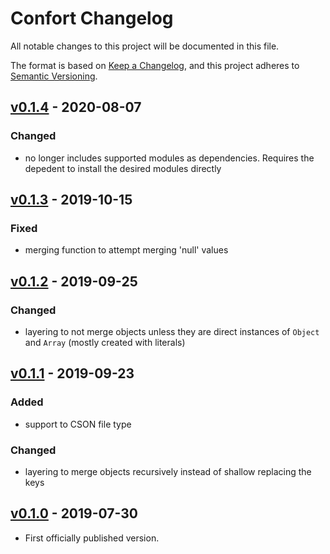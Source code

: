 # Confort Changelog

All notable changes to this project will be documented in this file.

The format is based on [Keep a Changelog](https://keepachangelog.com/en/1.0.0/),
and this project adheres to [Semantic Versioning](https://semver.org/spec/v2.0.0.html).

## [v0.1.4] - 2020-08-07

### Changed
- no longer includes supported modules as dependencies. Requires the depedent to install the desired modules directly

## [v0.1.3] - 2019-10-15

### Fixed
- merging function to attempt merging 'null' values

## [v0.1.2] - 2019-09-25

### Changed
- layering to not merge objects unless they are direct instances of `Object` and `Array` (mostly created with literals)

## [v0.1.1] - 2019-09-23

### Added
- support to CSON file type

### Changed
- layering to merge objects recursively instead of shallow replacing the keys

## [v0.1.0] - 2019-07-30
- First officially published version.

[v0.1.0]: https://gitlab.com/GCSBOSS/confort/-/tags/v0.1.0
[v0.1.1]: https://gitlab.com/GCSBOSS/confort/-/tags/v0.1.1
[v0.1.2]: https://gitlab.com/GCSBOSS/confort/-/tags/v0.1.2
[v0.1.3]: https://gitlab.com/GCSBOSS/confort/-/tags/v0.1.3
[v0.1.4]: https://gitlab.com/GCSBOSS/confort/-/tags/v0.1.4

